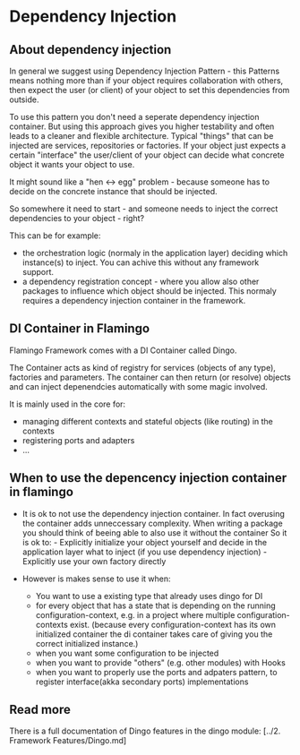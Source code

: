 # Dependency Injection

## About dependency injection

In general we suggest using Dependency Injection Pattern - this Patterns means nothing more than
if your object requires collaboration with others, then expect the user (or client)
of your object to set this dependencies from outside.

To use this pattern you don't need a seperate dependency injection container. 
But using this approach gives you higher testability and often leads to a cleaner and flexible architecture.
Typical "things" that can be injected are services, repositories or factories. If your object just expects a certain
"interface" the user/client of your object can decide what concrete object it wants your object to use.

It might sound like a "hen <-> egg" problem - because someone has to decide on the concrete instance that should
be injected.
 
So somewhere it need to start - and someone needs to inject the correct dependencies to your object - right?

This can be for example:
- the orchestration logic (normaly in the application layer) deciding which instance(s) to inject.
You can achive this without any framework support.
- a dependency registration concept - where you allow also other packages to influence which object should be injected.
This normaly requires a dependency injection container in the framework.

## DI Container in Flamingo

Flamingo Framework comes with a DI Container called Dingo.

The Container acts as kind of registry for services (objects of any type), factories and parameters.
The container can then return (or resolve) objects and can inject depenendcies automatically with some magic involved.

It is mainly used in the core for:

- managing different contexts and stateful objects (like routing) in the contexts
- registering ports and adapters
- ...


## When to use the depencency injection container in flamingo

- It is ok to not use the dependency injection container. In fact overusing the container adds unneccessary complexity.
When writing a package you should think of beeing able to also use it without the container
 So it is ok to:
	   - Explicitly initialize your object yourself and decide in the application layer what to inject (if you use dependency injection)
	   - Explicitly use your own factory directly 
	 
- However is makes sense to use it when:

    - You want to use a existing type that already uses dingo for DI
    - for every object that has a state that is depending on the running configuration-context, e.g. in a project where multiple configuration-contexts exist. 
      (because every configuration-context has its own initialized container the di container takes care of giving you the correct initialized instance.)
    - when you want some configuration to be injected
    - when you want to provide "others" (e.g. other modules) with Hooks
    - when you want to properly use the ports and adpaters pattern, to register interface(akka secondary ports) implementations 

## Read more
There is a full documentation of Dingo features in the dingo module:
[../2. Framework Features/Dingo.md]
